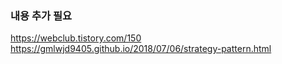 ### 내용 추가 필요
https://webclub.tistory.com/150
https://gmlwjd9405.github.io/2018/07/06/strategy-pattern.html